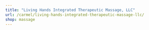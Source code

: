 ```yaml
---
title: "Living Hands Integrated Therapeutic Massage, LLC"
url: /carmel/living-hands-integrated-therapeutic-massage-llc/
shop: massage
---
```

